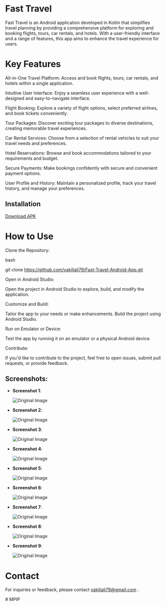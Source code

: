 # Fast Travel
Fast Travel is an Android application developed in Kotlin that simplifies travel planning by providing a comprehensive platform for exploring and booking flights, tours, car rentals, and hotels. With a user-friendly interface and a range of features, this app aims to enhance the travel experience for users.

# Key Features
All-in-One Travel Platform: Access and book flights, tours, car rentals, and hotels within a single application.

Intuitive User Interface: Enjoy a seamless user experience with a well-designed and easy-to-navigate interface.

Flight Booking: Explore a variety of flight options, select preferred airlines, and book tickets conveniently.

Tour Packages: Discover exciting tour packages to diverse destinations, creating memorable travel experiences.

Car Rental Services: Choose from a selection of rental vehicles to suit your travel needs and preferences.

Hotel Reservations: Browse and book accommodations tailored to your requirements and budget.

Secure Payments: Make bookings confidently with secure and convenient payment options.

User Profile and History: Maintain a personalized profile, track your travel history, and manage your preferences.

## Installation

[Download APK](https://raw.githubusercontent.com/vakiliali79/Fast-Travel-Android/master/Fast-Travel.apk)


# How to Use
Clone the Repository:

bash

git clone https://github.com/vakiliali79/Fast-Travel-Android-App.git

Open in Android Studio:

Open the project in Android Studio to explore, build, and modify the application.

Customize and Build:

Tailor the app to your needs or make enhancements. Build the project using Android Studio.

Run on Emulator or Device:

Test the app by running it on an emulator or a physical Android device.

Contribute:

If you'd like to contribute to the project, feel free to open issues, submit pull requests, or provide feedback.

## Screenshots:

- **Screenshot 1**:

  ![Original Image](screenshots/1.jpg)

- **Screenshot 2**:

  ![Original Image](screenshots/2.jpg)

- **Screenshot 3**:

  ![Original Image](screenshots/3.jpg)

- **Screenshot 4**:

  ![Original Image](screenshots/4.jpg)

- **Screenshot 5**:

  ![Original Image](screenshots/5.jpg)

- **Screenshot 6**:

  ![Original Image](screenshots/6.jpg)

- **Screenshot 7**:

  ![Original Image](screenshots/7.jpg)

- **Screenshot 8**:

  ![Original Image](screenshots/8.jpg)

- **Screenshot 9**:

  ![Original Image](screenshots/11.jpg)


  
# Contact
For inquiries or feedback, please contact vakiliali79@gmail.com .

#   M P I P  
 